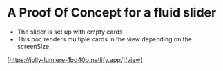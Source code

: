 # A Proof Of Concept for a fluid slider

- The slider is set up with empty cards
- This poc renders multiple cards in the view depending on the screenSize.

[https://jolly-lumiere-1bd40b.netlify.app/](view)
